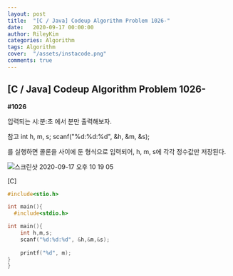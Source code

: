 ```yaml
---
layout: post
title:  "[C / Java] Codeup Algorithm Problem 1026-"
date:   2020-09-17 00:00:00
author: RileyKim
categories: Algorithm
tags: Algorithm
cover:  "/assets/instacode.png"
comments: true
---
```


## [C / Java] Codeup Algorithm Problem 1026-



**#1026**

입력되는 시:분:초 에서 분만 출력해보자.

참고
int h, m, s;
scanf("%d:%d:%d", &h, &m, &s);

를 실행하면 콜론을 사이에 둔 형식으로 입력되어, h, m, s에 각각 정수값만 저장된다.

![스크린샷 2020-09-17 오후 10 19 05](https://user-images.githubusercontent.com/24997255/93475655-d9be5800-f933-11ea-97d0-b71bfcc6dc1f.png)

[C]

````c
#include<stio.h>

int main(){
  #include<stdio.h>

int main(){
    int h,m,s;
    scanf("%d:%d:%d", &h,&m,&s);
    
    printf("%d", m);
}
}
````

